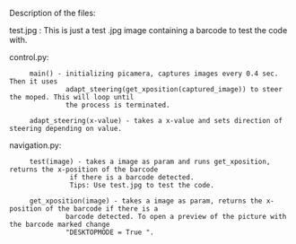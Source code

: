 Description of the files:

test.jpg : This is just a test .jpg image containing a barcode to test the code with.

control.py: 

         main() - initializing picamera, captures images every 0.4 sec. Then it uses
                  adapt_steering(get_xposition(captured_image)) to steer the moped. This will loop until
                  the process is terminated.

         adapt_steering(x-value) - takes a x-value and sets direction of steering depending on value.

navigation.py:

         test(image) - takes a image as param and runs get_xposition, returns the x-position of the barcode
                   if there is a barcode detected. 
                   Tips: Use test.jpg to test the code.

         get_xposition(image) - takes a image as param, returns the x-position of the barcode if there is a 
                  barcode detected. To open a preview of the picture with the barcode marked change 
                  "DESKTOPMODE = True ".
         
         
